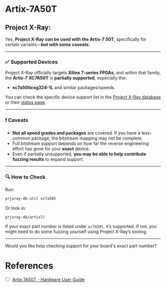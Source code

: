 # Artix-7A50T



## **Project X-Ray**:

Yes, **Project X-Ray *can* be used with the Artix-7 50T**, specifically for certain variants—**but with some caveats**:

---

### ✅ Supported Devices

Project X-Ray officially targets **Xilinx 7-series FPGAs**, and within that family, the **Artix-7 XC7A50T** is **partially supported**, especially the:

* **xc7a50ticsg324-1L** and similar packages/speeds.

You can check the specific device support list in the [Project X-Ray database](https://github.com/SymbiFlow/prjxray-db) or their [status page](https://github.com/SymbiFlow/prjxray#supported-devices).

---

### ❗ Caveats

* **Not all speed grades and packages** are covered. If you have a less-common package, the bitstream mapping may not be complete.
* Full bitstream support depends on how far the reverse engineering effort has gone for your **exact** device.
* Even if partially unsupported, **you may be able to help contribute fuzzing results** to expand support.

---

### 🔍 How to Check

Run:

```bash
prjxray-db-util xc7a50t
```

Or look in:

```
prjxray-db/artix7/
```

If your exact part number is listed under `xc7a50t`, it’s supported. If not, you might need to do some fuzzing yourself using Project X-Ray’s tooling.

---

Would you like help checking support for your board's exact part number?



# References

- [ ] [Artix 7A50T - Hardware User Guide ](https://www.avnet.com/apac/products/product-highlights/xilinx-artix7)
